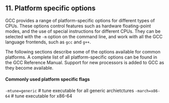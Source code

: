 ## 11. Platform specific options

GCC provides a range of platform-specific options for different types of CPUs. These options control features such as hardware floating-point modes, and the use of special instructions for different CPUs. They can be selected with the ``-m`` option on the command line, and work with all the GCC language frontends, such as ``gcc`` and ``g++``.  

The following sections describe some of the options available for common platforms. A complete list of all platform-specific options can be found in the GCC Reference Manual. Support for new processors is added to GCC as they become available.

#### Commonly used platform specific flags

``-mtune=generic``                # tune executable for all generic archietctures
``-march=x86-64``                 # tune executable for x86-64  

